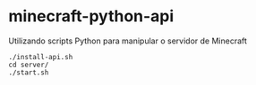 # minecraft-python-api

Utilizando scripts Python para manipular o servidor de Minecraft

```cd MinecraftTools/
./install-api.sh
cd server/
./start.sh
```